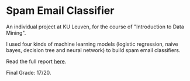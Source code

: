# Spam Email Classifier

An individual project at KU Leuven, for the course of "Introduction to Data Mining".

I used four kinds of machine learning models (logistic regression, naive bayes, decision tree and neural network) to build spam email classifiers.

Read the full report [here](https://raw.githack.com/dodopianist/Projects/main/Spam%20email%20classifier/Spam%20email%20classifier.pdf).

Final Grade: 17/20.

